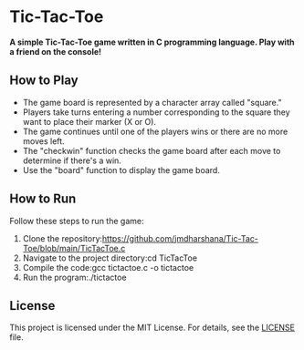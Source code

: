 
# Tic-Tac-Toe

**A simple Tic-Tac-Toe game written in C programming language. Play with a friend on the console!**

## How to Play

- The game board is represented by a character array called "square."
- Players take turns entering a number corresponding to the square they want to place their marker (X or O).
- The game continues until one of the players wins or there are no more moves left.
- The "checkwin" function checks the game board after each move to determine if there's a win.
- Use the "board" function to display the game board.

## How to Run

Follow these steps to run the game:

1. Clone the repository:https://github.com/jmdharshana/Tic-Tac-Toe/blob/main/TicTacToe.c
2. Navigate to the project directory:cd TicTacToe
3. Compile the code:gcc tictactoe.c -o tictactoe
4. Run the program:./tictactoe


## License

This project is licensed under the MIT License. For details, see the [LICENSE](LICENSE) file.

